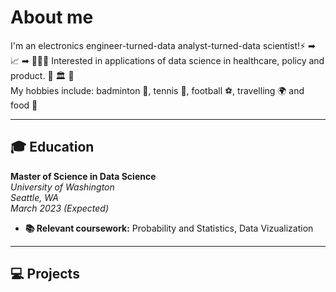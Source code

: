 # About me
I'm an electronics engineer-turned-data analyst-turned-data scientist!⚡️ ➡ 📈  ➡ 👨🏽‍💻 Interested in applications of data science in healthcare, policy and product. 🏥 🏛 📱  
My hobbies include: badminton 🏸, tennis 🎾, football ⚽️, travelling 🌍 and food 🍲  

* * *
## 🎓  Education
**Master of Science in Data Science**  
_University of Washington_  
_Seattle, WA_  
_March 2023 (Expected)_
- **📚  Relevant coursework:** Probability and Statistics, Data Vizualization

* * *
## 💻  Projects
